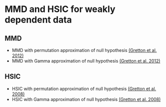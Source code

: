 # MMD and HSIC for weakly dependent data

## MMD
- MMD with permutation approximation of null hypothesis [(Gretton et al. 2012)](http://www.jmlr.org/papers/volume13/gretton12a/gretton12a.pdf)
- MMD with Gamma approximation of null hypothesis [(Gretton et al. 2012)](http://www.jmlr.org/papers/volume13/gretton12a/gretton12a.pdf)

## HSIC
- HSIC with permutation approximation of null hypothesis [(Gretton et al. 2008)](http://papers.nips.cc/paper/3201-a-kernel-statistical-test-of-independence.pdf)
- HSIC with Gamma approximation of null hypothesis [(Gretton et al. 2008)](http://papers.nips.cc/paper/3201-a-kernel-statistical-test-of-independence.pdf)

